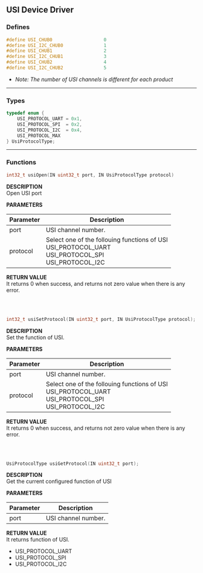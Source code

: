 ## USI Device Driver

### Defines
```c
#define USI_CHUB0                   0
#define USI_I2C_CHUB0               1
#define USI_CHUB1                   2
#define USI_I2C_CHUB1               3
#define USI_CHUB2                   4
#define USI_I2C_CHUB2               5
```
* <I>Note: The number of USI channels is different for each product</I>

---

### Types

```c
typedef enum {
    USI_PROTOCOL_UART = 0x1,
    USI_PROTOCOL_SPI  = 0x2,
    USI_PROTOCOL_I2C  = 0x4,
    USI_PROTOCOL_MAX
} UsiProtocolType;
```

---

### Functions
```c
int32_t usiOpen(IN uint32_t port, IN UsiProtocolType protocol)
```
**DESCRIPTION**<br>
Open USI port<br>

**PARAMETERS**<br>

| Parameter | Description |
| --- | ---|
| port | USI channel number. |
| protocol | Select one of the follouing functions of USI<br>USI_PROTOCOL_UART<br>USI_PROTOCOL_SPI<br>USI_PROTOCOL_I2C |

**RETURN VALUE**<br>
It returns 0 when success, and returns not zero value when there is any error.

<br>
<br>

```c
int32_t usiSetProtocol(IN uint32_t port, IN UsiProtocolType protocol);
```
**DESCRIPTION**<br>
Set the function of USI.<br>

**PARAMETERS**<br>

| Parameter | Description |
| --- | ---|
| port | USI channel number. |
| protocol | Select one of the follouing functions of USI<br>USI_PROTOCOL_UART<br>USI_PROTOCOL_SPI<br>USI_PROTOCOL_I2C |

**RETURN VALUE**<br>
It returns 0 when success, and returns not zero value when there is any error.

<br>
<br>

```c
UsiProtocolType usiGetProtocol(IN uint32_t port);
```
**DESCRIPTION**<br>
Get the current configured function of USI<br>

**PARAMETERS**<br>

| Parameter | Description |
| --- | ---|
| port | USI channel number. |

**RETURN VALUE**<br>
It returns function of USI.<br>
- USI_PROTOCOL_UART
- USI_PROTOCOL_SPI
- USI_PROTOCOL_I2C 

<br>
<br>

